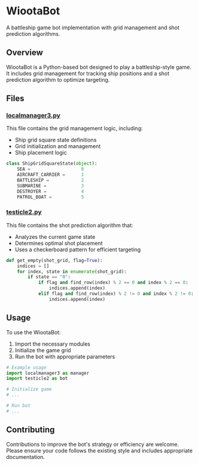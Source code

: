 # WiootaBot

A battleship game bot implementation with grid management and shot prediction algorithms.

## Overview

WiootaBot is a Python-based bot designed to play a battleship-style game. It includes grid management for tracking ship positions and a shot prediction algorithm to optimize targeting.

## Files

### [localmanager3.py](/workspace/wiootabot/localmanager3.py)

This file contains the grid management logic, including:
- Ship grid square state definitions
- Grid initialization and management
- Ship placement logic

```python
class ShipGridSquareState(object):
    SEA =                   0
    AIRCRAFT_CARRIER =      1
    BATTLESHIP =            2
    SUBMARINE =             3
    DESTROYER =             4
    PATROL_BOAT =           5
```

### [testicle2.py](/workspace/wiootabot/testicle2.py)

This file contains the shot prediction algorithm that:
- Analyzes the current game state
- Determines optimal shot placement
- Uses a checkerboard pattern for efficient targeting

```python
def get_empty(shot_grid, flag=True):
    indices = []
    for index, state in enumerate(shot_grid):
        if state == "0":
            if flag and find_row(index) % 2 == 0 and index % 2 == 0:
                indices.append(index)
            elif flag and find_row(index) % 2 != 0 and index % 2 != 0:
                indices.append(index)
```

## Usage

To use the WiootaBot:

1. Import the necessary modules
2. Initialize the game grid
3. Run the bot with appropriate parameters

```python
# Example usage
import localmanager3 as manager
import testicle2 as bot

# Initialize game
# ...

# Run bot
# ...
```

## Contributing

Contributions to improve the bot's strategy or efficiency are welcome. Please ensure your code follows the existing style and includes appropriate documentation.